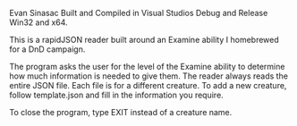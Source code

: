 Evan Sinasac
Built and Compiled in Visual Studios Debug and Release Win32 and x64.

This is a rapidJSON reader built around an Examine ability I homebrewed for a DnD campaign.

The program asks the user for the level of the Examine ability to determine how much information is needed to give them.
The reader always reads the entire JSON file.  Each file is for a different creature.
To add a new creature, follow template.json and fill in the information you require.

To close the program, type EXIT instead of a creature name.